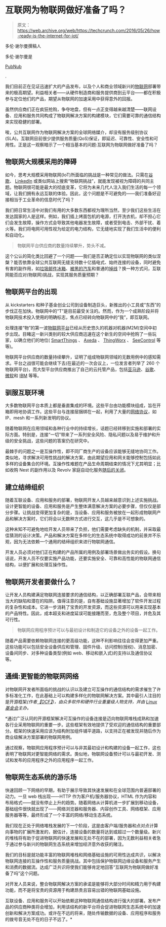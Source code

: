 # 互联网为物联网做好准备了吗？

> 原文：<https://web.archive.org/web/https://techcrunch.com/2016/05/26/how-ready-is-the-internet-for-iot/>

多伦·谢尔曼撰稿人

多伦·谢尔曼是

[PubNub](https://web.archive.org/web/20230205234948/https://www.pubnub.com/)

.

我们目前正在见证迅速扩大的产品发布，以及个人和商业领域新兴的[物联网](https://web.archive.org/web/20230205234948/http://www.gartner.com/newsroom/id/3165317)部署带来的极高期望。利益相关者——从硬件制造商和服务提供商到云平台——都在积极参与定位他们的产品，期望从物联网的加速采用中获得意外的回报。

 虽然供应商们正在疯狂抢购，争夺地盘，但有一点正变得越来越清楚——联网设备、应用和服务共同构成了物联网解决方案的构建模块，它们需要可靠的通信结构来实现稳健的部署。

 唉，公共互联网作为物联网解决方案的全球网络媒介，却没有服务级别协议(SLA)。互联网目前很少提供服务质量(QoS)保证，即延迟、可靠性、安全性和可用性。正是这一观察暗示了一个相当基本的问题:互联网为物联网做好准备了吗？

 ## 物联网大规模采用的障碍

 如今，思考大规模采用物联网(IoT)所面临的挑战是一种常见的做法。只需在[谷歌](https://web.archive.org/web/20230205234948/https://www.google.com/search?q=iot+challenges)、 [LinkedIn](https://web.archive.org/web/20230205234948/https://www.linkedin.com/vsearch/ic?type=content&keywords=iot+challenges) 或类似网站上搜索“物联网挑战”，就能发现被视为障碍的共同主题。物联网很可能是最大的彻底变革，它将为未来几代人注入我们生活的每一个领域，让我们拥有永远互联的体验。因此，这个问题是不可避免的——我们准备好迎接相当于工业革命的信息时代了吗？

 我们把日常生活中对我们有用的大多数东西都视为理所当然，至少我们这些生活在发达国家的人是这样。例如，我们插上烤面包机的电源，打开洗衣机，却不担心它们会发生故障，操作方式会导致其他电器发生故障，或者受到电击、外部干扰、着火等。我们将电网可用性视为给定的电力结构，它无缝地实现了我们生活中的便利和自动化。

 > 物联网平台供应商的数量持续攀升，势头不减。

这个公认的简化类比回避了一个问题——我们是否正确定位以实现物联网的类似涅槃？能否依靠全球公共互联网无缝支持数十亿插电式、始终连接的设备，同时避免有害的副作用，如[垃圾邮件冰箱](https://web.archive.org/web/20230205234948/http://www.cnet.com/news/fridge-caught-sending-spam-emails-in-botnet-attack/)、[被黑的汽车](https://web.archive.org/web/20230205234948/http://www.wired.com/2015/07/hackers-remotely-kill-jeep-highway/)和普通的[掉线](https://web.archive.org/web/20230205234948/http://www.businessinsider.com/why-your-smartphone-loses-connection-2013-8)？换一种方式问，互联网能否应对(物联网)挑战，实现其服务质量预期？

## 物联网平台的出现

 从 kickstarters 和种子基金创业公司到设备制造巨头，新推出的小工具或“东西”的步伐正在加快。物联网中的“T”是目前最受关注的。然而，作为一个成熟阶段并将物联网技术投入使用的明确标志，焦点已经转向物联网中的“我”，即互联网。

 处理连接“物”的第一波[物联网平台](https://web.archive.org/web/20230205234948/http://postscapes.com/internet-of-things-platforms)已经从历史悠久的机器对机器(M2M)空间中初步出现。目睹这一新兴类别的较大供应商迅速在这个新生的空间中抢购了一些玩家，以确立他们的地位( [SmartThings](https://web.archive.org/web/20230205234948/https://www.crunchbase.com/organization/smartthings) 、 [Axeda](https://web.archive.org/web/20230205234948/https://www.crunchbase.com/organization/axeda) 、 [ThingWorx](https://web.archive.org/web/20230205234948/https://www.crunchbase.com/organization/thingworx) 、 [SeeControl](https://web.archive.org/web/20230205234948/https://www.crunchbase.com/organization/seecontrol) 等等)。

 物联网平台供应商的数量持续攀升，证明了组成物联网领域的无数用例中的感知需求。平台之战很可能会继续下去(在最近的一次会议上，一位发言者列举了 260 个物联网平台)，而大型平台供应商推出了自己的云托管产品，包括[亚马逊](https://web.archive.org/web/20230205234948/https://aws.amazon.com/iot/)、[谷歌](https://web.archive.org/web/20230205234948/https://cloud.google.com/solutions/iot/)、[微软](https://web.archive.org/web/20230205234948/http://www.microsoft.com/en-us/server-cloud/internet-of-things/overview.aspx)和 [IBM](https://web.archive.org/web/20230205234948/https://developer.ibm.com/iotfoundation/) 等等。

 ## 驯服互联环境

 大多数物联网平台本质上都是垂直集成的环境。这些平台由功能模块组成，旨在开箱即用地协调工作。这些平台与连接层捆绑在一起，利用了大量的[网络协议](https://web.archive.org/web/20230205234948/http://postscapes.com/internet-of-things-protocols)，如 IP、mesh 和一系列新发明的协议。

 随着物联网在应用领域和各种行业中的持续增长，话题已经转移到实施和部署的实际方面。特别是，连接“一切”带来了一系列安全风险、隐私问题以及易于维护和升级的安全挑战，这些问题的答案仍在研究中。

 最棘手的问题之一是互操作性，即不同厂商生产的设备应该能够无缝地协同工作。类似地，寻求解决可用性挑战的解决方案，由此期望应用和网关能够控制包括如此多样的设备集合的环境。互操作性难题在产品生命周期结束的情况下尤其明显；比如收购 Nest 的副作用以及 Revolv 家庭自动化服务[随后的关闭](https://web.archive.org/web/20230205234948/http://www.pcworld.com/article/3051760/hubs-controllers/why-nests-revolv-hubs-wont-be-the-last-iot-devices-knocked-offline.html)。

 ## 建立结缔组织

 随着互联设备、应用和服务的部署，物联网开发人员越来越意识到上述实施挑战。设计更智能的设备、应用和服务是产生整体满意解决方案的必要步骤，但仅仅是部分步骤。让挑战变得更加复杂的是，当设备、应用和服务被放在一起形成物联网产品和解决方案时，它们将会以无数种方式进行交互，这几乎是不可想象的。

 这种未知不可避免地给开发人员带来了负担，他们需要考虑缺失的机制，并采取最佳猜测的设计决策。产品和解决方案在多样化的生态系统中取得成功的前景并不乐观，因为无法依赖一个通用的结缔组织来进行物联网通信。

 开发人员必须对他们正在构建的产品所属的用例及部署场景做出务实的假设。换句话说，开发人员不仅要实施产品功能，还要实施安全、可靠和高性能的物联网通信结构，以便扩展和处理互操作性。

 ## 物联网开发者要做什么？

 让开发人员构建满足物联网连接要求的通信结构，以正确部署互联产品，会带来相当大的缺陷和潜在的陷阱。值得注意的是，自有基础设施显著增加了软件开发过程的复杂性和成本。它进一步消耗了宝贵的开发资源，而这些资源可以用来实现基本的产品特性。因此，成本超支和进度延误可能接踵而至，危及整个项目，并危及其可行性。

 > 物联网应用程序预计可以与最初设计和制造它的设备之外的设备一起工作。

随着产品需要依赖物联网连接的更高级功能，这种不利影响往往会变得更加严重。这些功能可以包括安全设备供应和管理、固件升级、访问控制(授权)、消息加密、设备间同步、对多种设备类型(例如 web、移动和嵌入式)的支持以及通信协议等。

 ## 通缉:更智能的物联网网络

对物联网开发者所面临的挑战的认识以及建立可互操作的通信结构的需求催生了许多标准化工作，在此基础上可以构建多样化的物联网解决方案。其中最引人注目的是开源框架[](https://web.archive.org/web/20230205234948/https://www.iotivity.org/)*(作者[【OCF】](https://web.archive.org/web/20230205234948/http://openconnectivity.org/))，由众多软件和硬件行业重量级人物支持，并由 [Linux 基金会](https://web.archive.org/web/20230205234948/https://www.crunchbase.com/organization/the-linux-foundation#/entity)主办。*

 *通过广泛认同的开源框架解决可互操作的设备连接是迈向物联网堆栈成熟和加速各行业采用物联网的重要一步。这些框架有效地提供了受欢迎的通信结构的重要部分。框架的快速采用应该为结构附加组件铺平道路，以支持正在被发现并随后作为商业级解决方案部署的物联网用例。

 通过观察，物联网应用程序预计可以与非其最初设计和构建的设备一起工作，这也表明了物联网对更智能网络的需求。类似地，物联网设备预计可以与最初开发、测试和发布的应用程序之外的应用程序一起工作。

 ## 物联网生态系统的游乐场

 快速回顾一下网络的早期，有助于展示导致其快速发展和在全球范围内普遍部署的动力。一旦 web 栈出现——HTTP 作为客户机/服务器协议，HTML 作为内容和布局格式——就没有停止上升的趋势。随着网络从计算机进一步扩展到移动设备，基础组件很快就出现了——网络浏览器和服务器、内容创作工具、网络框架、应用服务器等等，最终形成了一个丰富的网络/移动生态系统。

 我们现在正处于网络堆栈发展的下一个阶段，这是由客户端/服务器和点对点计算向事物的扩展所激发的，据估计，连接设备的数量将达到或超过一个数量级。新兴的堆栈将有助于促进物联网的快速发展和无处不在的部署，因为无数利益相关者急于通过参与新兴的物联网生态系统来增加经济意外收获的赌注。

 我们的目标是就功能丰富的物联网堆栈和网络基础设施的可用性达成共识，以解决物联网连接的互操作性和服务质量挑战。其中包括保护物联网边缘设备和服务产生和消费的数据流。达成广泛共识将使我们能够肯定地回答“互联网为物联网做好准备了吗”这个问题。

 对开发人员来说，整合物联网解决方案的承诺是能够将大部分时间和精力用于构建功能，而不是将宝贵的资源用于构建昂贵且容易出错的物联网基础设施。

互联设备、应用和服务可以开始依赖这种物联网通信结构进行强大的部署。发布产品的供应商种类将会增加，利用该结构的新平台将会促进物联网生态系统中的加速创新和解决方案成功。或许在不远的将来，随处传输数据的设备、应用程序和服务的拨号音无处不在的日子不远了。*